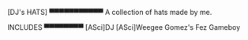 [DJ's HATS]
▀▀▀▀▀▀▀▀▀▀▀
A collection of hats made by me.

INCLUDES
▀▀▀▀▀▀▀▀
[ASci]DJ
[ASci]Weegee
Gomez's Fez
Gameboy
